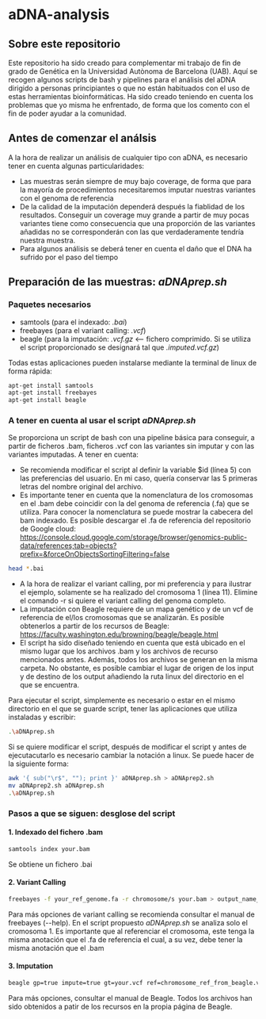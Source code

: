 # aDNA-analysis
## Sobre este repositorio
Este repositorio ha sido creado para complementar mi trabajo de fin de grado de Genética en la Universidad Autònoma de Barcelona (UAB).
Aquí se recogen algunos scripts de bash y pipelines para el análisis del aDNA dirigido a personas principiantes o que no están habituados con el uso de estas herramientas bioinformáticas. 
Ha sido creado teniendo en cuenta los problemas que yo misma he enfrentado, de forma que los comento con el fin de poder ayudar a la comunidad. 
## Antes de comenzar el análsis
A la hora de realizar un análisis de cualquier tipo con aDNA, es necesario tener en cuenta algunas particularidades: 
- Las muestras serán siempre de muy bajo coverage, de forma que para la mayoría de procedimientos necesitaremos imputar nuestras variantes con el genoma de referencia
- De la calidad de la imputación dependerá después la fiablidad de los resultados. Conseguir un coverage muy grande a partir de muy pocas variantes tiene como consecuencia que una proporción de las variantes añadidas no se corresponderán con las que verdaderamente tendría nuestra muestra. 
- Para algunos análisis se deberá tener en cuenta el daño que el DNA ha sufrido por el paso del tiempo
## Preparación de las muestras: *aDNAprep.sh*
### Paquetes necesarios
- samtools (para el indexado: *.bai*)
- freebayes (para el variant calling: *.vcf*) 
- beagle (para la imputación: *.vcf.gz* <-- fichero comprimido. Si se utiliza el script proporcionado se designará tal que *.imputed.vcf.gz*)

Todas estas aplicaciones pueden instalarse mediante la terminal de linux de forma rápida: 
```bash
apt-get install samtools
apt-get install freebayes
apt-get install beagle
```

### A tener en cuenta al usar el script *aDNAprep.sh*
Se proporciona un script de bash con una pipeline básica para conseguir, a partir de ficheros .bam, ficheros .vcf con las variantes sin imputar y con las variantes imputadas.
A tener en cuenta:
- Se recomienda modificar el script al definir la variable $id (línea 5) con las preferencias del usuario. En mi caso, quería conservar las 5 primeras letras del nombre original del archivo.
- Es importante tener en cuenta que la nomenclatura de los cromosomas en el .bam debe coincidir con la del genoma de referencia (.fa) que se utiliza. Para conocer la nomenclatura se puede mostrar la cabecera del bam indexado. Es posible descargar el .fa de referencia del repositorio de Google cloud: https://console.cloud.google.com/storage/browser/genomics-public-data/references;tab=objects?prefix=&forceOnObjectsSortingFiltering=false
````bash
head *.bai
````
- A la hora de realizar el variant calling, por mi preferencia y para ilustrar el ejemplo, solamente se ha realizado del cromosoma 1 (línea 11). Elimine el comando -r si quiere el variant calling del genoma completo. 
- La imputación con Beagle requiere de un mapa genético y de un vcf de referencia de el/los cromosomas que se analizarán. Es posible obtenerlos a partir de los recursos de Beagle: https://faculty.washington.edu/browning/beagle/beagle.html
- El script ha sido diseñado teniendo en cuenta que está ubicado en el mismo lugar que los archivos .bam y los archivos de recurso mencionados antes. Además, todos los archivos se generan en la misma carpeta. No obstante, es posible cambiar el lugar de origen de los input y de destino de los output añadiendo la ruta linux del directorio en el que se encuentra.

Para ejecutar el script, simplemente es necesario o estar en el mismo directorio en el que se guarde script, tener las aplicaciones que utiliza instaladas y escribir: 
````bash
.\aDNAprep.sh
````
Si se quiere modificar el script, después de modificar el script y antes de ejecutacutarlo es necesario cambiar la notación a linux. Se puede hacer de la siguiente forma: 
````bash
awk '{ sub("\r$", ""); print }' aDNAprep.sh > aDNAprep2.sh
mv aDNAprep2.sh aDNAprep.sh
.\aDNAprep.sh
````


### Pasos a que se siguen: desglose del script
#### 1. Indexado del fichero .bam 
````bash
samtools index your.bam
````
Se obtiene un fichero .bai
#### 2. Variant Calling
````bash
freebayes -f your_ref_genome.fa -r chromosome/s your.bam > output_name_you_want.vcf
````
Para más opciones de variant calling se recomienda consultar el manual de freebayes (--help). En el script propuesto *aDNAprep.sh* se analiza solo el cromosoma 1. Es importante que al referenciar el cromosoma, este tenga la misma anotación que el .fa de referencia el cual, a su vez, debe tener la misma anotación que el .bam
#### 3. Imputation
````bash
beagle gp=true impute=true gt=your.vcf ref=chromosome_ref_from_beagle.vcf.gz map=your_chr_geneticmap_from_beagle.map out=name_and_path_you_want
````
Para más opciones, consultar el manual de Beagle. Todos los archivos han sido obtenidos a patir de los recursos en la propia página de Beagle. 


